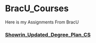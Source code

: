 # BracU_Courses
Here is my Assignments From BracU

### [Showrin_Updated_Degree_Plan_CS](https://docs.google.com/document/d/1az26ofVUwCV3T_zhyVny9LWIijnIfatf/edit)
